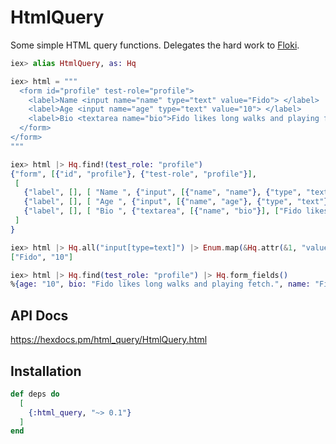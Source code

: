 # HtmlQuery

Some simple HTML query functions.
Delegates the hard work to [Floki](https://hex.pm/packages/floki).

```elixir
iex> alias HtmlQuery, as: Hq

iex> html = """
  <form id="profile" test-role="profile">
    <label>Name <input name="name" type="text" value="Fido"> </label>
    <label>Age <input name="age" type="text" value="10"> </label>
    <label>Bio <textarea name="bio">Fido likes long walks and playing fetch.</textarea> </label>
  </form>
</form>
"""

iex> html |> Hq.find!(test_role: "profile")
{"form", [{"id", "profile"}, {"test-role", "profile"}],
 [
   {"label", [], [ "Name ", {"input", [{"name", "name"}, {"type", "text"}, {"value", "Fido"}], []} ]},
   {"label", [], [ "Age ", {"input", [{"name", "age"}, {"type", "text"}, {"value", "10"}], []} ]},
   {"label", [], [ "Bio ", {"textarea", [{"name", "bio"}], ["Fido likes long walks and playing fetch."]} ]}
 ]
}

iex> html |> Hq.all("input[type=text]") |> Enum.map(&Hq.attr(&1, "value"))
["Fido", "10"]

iex> html |> Hq.find(test_role: "profile") |> Hq.form_fields()
%{age: "10", bio: "Fido likes long walks and playing fetch.", name: "Fido"}
```

## API Docs

<https://hexdocs.pm/html_query/HtmlQuery.html>

## Installation

```elixir
def deps do
  [
    {:html_query, "~> 0.1"}
  ]
end
```

